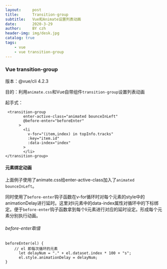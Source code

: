 ```yaml
---
layout:     post
title:      Transition-group
subtitle:   Vue和Animate设置列表动画
date:       2020-3-29
author:     BY czh
header-img: img/desk.jpg
catalog: true
tags:
    - vue
    - vue transition-group
---
```


###  Vue transition-group

版本：@vue/cli 4.2.3

目的：利用`animate.css`和Vue自带组件`transition-group`设置列表动画

起手式：

```
 <transition-group
        enter-active-class="animated bounceInLeft"
        @before-enter="beforeEnter"
      >
        <li
          v-for="(item,index) in topInfo.tracks"
          :key="item.id"
          :data-index="index"
        >
        </li>
</transition-group>     
```

#### 元素绑定动画

上面例子使用了animate.css给enter-active-class加入了`animated bounceInLeft`。

同时使用了`before-enter`钩子函数在v-for循环时对每个元素的style中的animationDelay进行延时。这里对li元素中的data-index属性对循环中的下标绑定。便于`before-enter`钩子函数拿到每个li元素进行对应的延时设定。形成每个元素分别执行动画。

###### before-enter取值

```
beforeEnter(el) {
	// el 即每次循环的元素
      let delayNum = "." + el.dataset.index * 100 + "s";
      el.style.animationDelay = delayNum;
}
```



